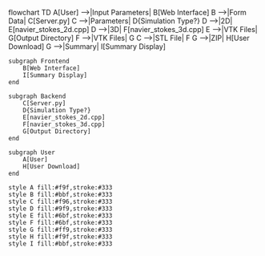 flowchart TD
    A[User] -->|Input Parameters| B[Web Interface]
    B -->|Form Data| C[Server.py]
    C -->|Parameters| D{Simulation Type?}
    D -->|2D| E[navier_stokes_2d.cpp]
    D -->|3D| F[navier_stokes_3d.cpp]
    E -->|VTK Files| G[Output Directory]
    F -->|VTK Files| G
    C -->|STL File| F
    G -->|ZIP| H[User Download]
    G -->|Summary| I[Summary Display]
    
    subgraph Frontend
        B[Web Interface]
        I[Summary Display]
    end
    
    subgraph Backend
        C[Server.py]
        D{Simulation Type?}
        E[navier_stokes_2d.cpp]
        F[navier_stokes_3d.cpp]
        G[Output Directory]
    end
    
    subgraph User
        A[User]
        H[User Download]
    end
    
    style A fill:#f9f,stroke:#333
    style B fill:#bbf,stroke:#333
    style C fill:#f96,stroke:#333
    style D fill:#9f9,stroke:#333
    style E fill:#6bf,stroke:#333
    style F fill:#6bf,stroke:#333
    style G fill:#ff9,stroke:#333
    style H fill:#f9f,stroke:#333
    style I fill:#bbf,stroke:#333
